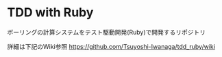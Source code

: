 # TDD with Ruby

ボーリングの計算システムをテスト駆動開発(Ruby)で開発するリポジトリ

詳細は下記のWiki参照
https://github.com/Tsuyoshi-Iwanaga/tdd_ruby/wiki

